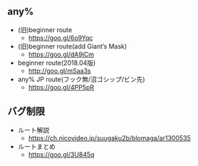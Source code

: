 ## any%
- (旧)beginner route
  - https://goo.gl/6o9Yqc
- (旧)beginner route(add Giant’s Mask)
  - https://goo.gl/dA9jCm
- beginner route(2018.04版)
  - http://goo.gl/mSaa3s
- any% JP route(フック無/沼ゴシップ/ビン先)
  - https://goo.gl/4PP5pR

## バグ制限
- ルート解説
  - https://ch.nicovideo.jp/suugaku2b/blomaga/ar1300535
- ルートまとめ
  - https://goo.gl/3U845q
